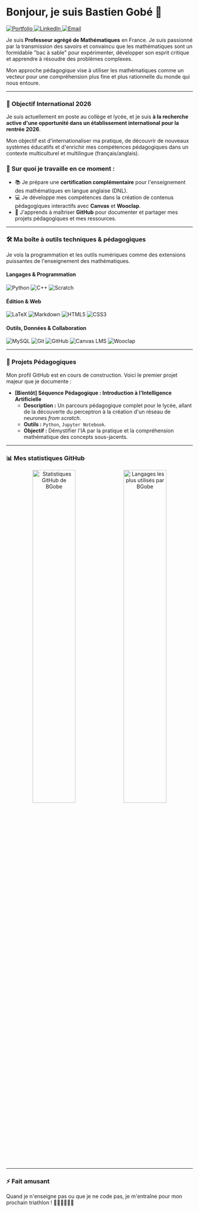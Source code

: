 # Bonjour, je suis Bastien Gobé 👋

<p align="left">
  <a href="https://bgobe.github.io/" target="_blank">
    <img src="https://img.shields.io/badge/Mon%20Portfolio-3b5998?style=for-the-badge&logo=github&logoColor=white" alt="Portfolio"/>
  </a>
  <a href="https://www.linkedin.com/in/bastien-gobe-335327382" target="_blank">
    <img src="https://img.shields.io/badge/LinkedIn-0077B5?style=for-the-badge&logo=linkedin&logoColor=white" alt="LinkedIn"/>
  </a>
  <a href="mailto:gobe.bastien@gmail.com">
    <img src="https://img.shields.io/badge/Email-D14836?style=for-the-badge&logo=gmail&logoColor=white" alt="Email"/>
  </a>
</p>

Je suis **Professeur agrégé de Mathématiques** en France. Je suis passionné par la transmission des savoirs et convaincu que les mathématiques sont un formidable "bac à sable" pour expérimenter, développer son esprit critique et apprendre à résoudre des problèmes complexes.

Mon approche pédagogique vise à utiliser les mathématiques comme un vecteur pour une compréhension plus fine et plus rationnelle du monde qui nous entoure.

---

### 🎯 Objectif International 2026

Je suis actuellement en poste au collège et lycée, et je suis **à la recherche active d'une opportunité dans un établissement international pour la rentrée 2026**.

Mon objectif est d'internationaliser ma pratique, de découvrir de nouveaux systèmes éducatifs et d'enrichir mes compétences pédagogiques dans un contexte multiculturel et multilingue (français/anglais).

### 🌱 Sur quoi je travaille en ce moment :

* 📚 Je prépare une **certification complémentaire** pour l'enseignement des mathématiques en langue anglaise (DNL).
* 💻 Je développe mes compétences dans la création de contenus pédagogiques interactifs avec **Canvas** et **Wooclap**.
* 🐙 J'apprends à maîtriser **GitHub** pour documenter et partager mes projets pédagogiques et mes ressources.

---

### 🛠️ Ma boîte à outils techniques & pédagogiques

Je vois la programmation et les outils numériques comme des extensions puissantes de l'enseignement des mathématiques.

#### Langages & Programmation
<p align="left">
  <img src="https://img.shields.io/badge/Python-3776AB?style=for-the-badge&logo=python&logoColor=white" alt="Python"/>
  <img src="https://img.shields.io/badge/C%2B%2B-00599C?style=for-the-badge&logo=c%2B%2B&logoColor=white" alt="C++"/>
  <img src="https://img.shields.io/badge/Scratch-4D97FF?style=for-the-badge&logo=scratch&logoColor=white" alt="Scratch"/>
</p>

#### Édition & Web
<p align="left">
  <img src="https://img.shields.io/badge/LaTeX-008080?style=for-the-badge&logo=latex&logoColor=white" alt="LaTeX"/>
  <img src="https://img.shields.io/badge/Markdown-000000?style=for-the-badge&logo=markdown&logoColor=white" alt="Markdown"/>
  <img src="https://img.shields.io/badge/HTML5-E34F26?style=for-the-badge&logo=html5&logoColor=white" alt="HTML5"/>
  <img src="https://img.shields.io/badge/CSS3-1572B6?style=for-the-badge&logo=css3&logoColor=white" alt="CSS3"/>
</p>

#### Outils, Données & Collaboration
<p align="left">
  <img src="https://img.shields.io/badge/MySQL-4479A1?style=for-the-badge&logo=mysql&logoColor=white" alt="MySQL"/>
  <img src="https://img.shields.io/badge/Git-F05032?style=for-the-badge&logo=git&logoColor=white" alt="Git"/>
  <img src="https://img.shields.io/badge/GitHub-181717?style=for-the-badge&logo=github&logoColor=white" alt="GitHub"/>
  <img src="https://img.shields.io/badge/Canvas_LMS-E71F24?style=for-the-badge&logo=canvas&logoColor=white" alt="Canvas LMS"/>
</Imgs>
  <img src="https://img.shields.io/badge/Wooclap-008BFF?style=for-the-badge&logo=wooclap&logoColor=white" alt="Wooclap"/>
</p>

---

### 🚀 Projets Pédagogiques

Mon profil GitHub est en cours de construction. Voici le premier projet majeur que je documente :

* **[Bientôt] Séquence Pédagogique : Introduction à l'Intelligence Artificielle**
    * **Description :** Un parcours pédagogique complet pour le lycée, allant de la découverte du perceptron à la création d'un réseau de neurones *from scratch*.
    * **Outils :** `Python`, `Jupyter Notebook`.
    * **Objectif :** Démystifier l'IA par la pratique et la compréhension mathématique des concepts sous-jacents.

---

### 📊 Mes statistiques GitHub

<p align="center">
  <img width="48%" src="https://github-readme-stats.vercel.app/api?username=BGobe&show_icons=true&theme=default&hide_border=true&count_private=true" alt="Statistiques GitHub de BGobe" />
  <img width="48%" src="https://github-readme-stats.vercel.app/api/top-langs/?username=BGobe&layout=compact&theme=default&hide_border=true" alt="Langages les plus utilisés par BGobe" />
</p>

---

### ⚡ Fait amusant

Quand je n'enseigne pas ou que je ne code pas, je m'entraîne pour mon prochain triathlon ! 🏊‍♂️🚴‍♂️🏃‍♂️
